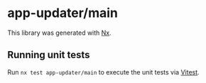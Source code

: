 # app-updater/main

This library was generated with [Nx](https://nx.dev).

## Running unit tests

Run `nx test app-updater/main` to execute the unit tests via [Vitest](https://vitest.dev/).
